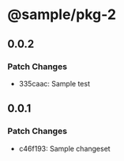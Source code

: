 # @sample/pkg-2

## 0.0.2

### Patch Changes

- 335caac: Sample test

## 0.0.1

### Patch Changes

- c46f193: Sample changeset
